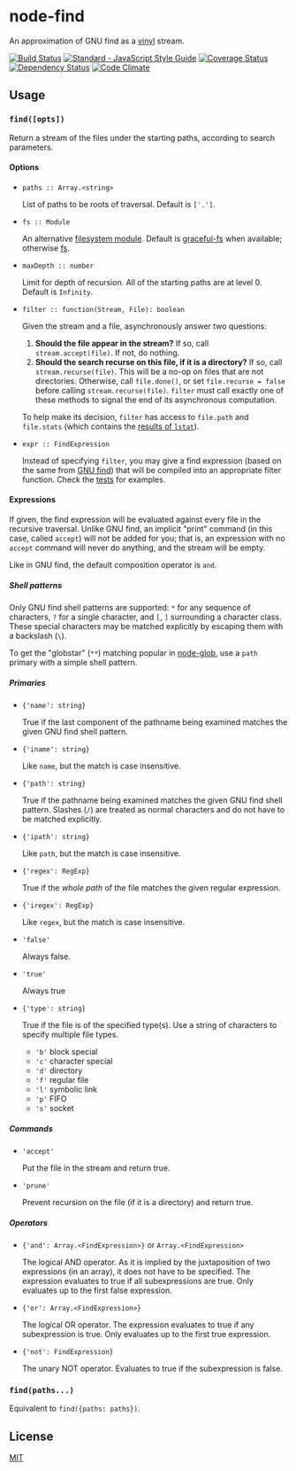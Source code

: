 # node-find

An approximation of GNU find as a [vinyl][] stream.

[vinyl]: https://github.com/wearefractal/vinyl

[![Build Status](https://travis-ci.org/thejohnfreeman/node-find.svg?branch=master)](https://travis-ci.org/thejohnfreeman/node-find)
[![Standard - JavaScript Style Guide](https://img.shields.io/badge/code%20style-standard-brightgreen.svg)](http://standardjs.com/)
[![Coverage Status](https://coveralls.io/repos/github/thejohnfreeman/node-find/badge.svg?branch=master)](https://coveralls.io/github/thejohnfreeman/node-find?branch=master)
[![Dependency Status](https://gemnasium.com/badges/github.com/thejohnfreeman/node-find.svg)](https://gemnasium.com/github.com/thejohnfreeman/node-find)
[![Code Climate](https://codeclimate.com/github/thejohnfreeman/node-find/badges/gpa.svg)](https://codeclimate.com/github/thejohnfreeman/node-find)


## Usage

### `find([opts])`

Return a stream of the files under the starting paths, according to search
parameters.

#### Options

- `paths :: Array.<string>`

  List of paths to be roots of traversal. Default is `['.']`.

- `fs :: Module`

  An alternative [filesystem module][fs]. Default is [graceful-fs][] when
  available; otherwise [fs][].

- `maxDepth :: number`

  Limit for depth of recursion. All of the starting paths are at level 0.
  Default is `Infinity`.

- `filter :: function(Stream, File): boolean`

  Given the stream and a file, asynchronously answer two questions:
  1. **Should the file appear in the stream?** If so, call `stream.accept(file)`. If
  not, do nothing.
  1. **Should the search recurse on this file, if it is a directory?** If so, call
  `stream.recurse(file)`. This will be a no-op on files that are not
  directories. Otherwise, call `file.done()`, or set `file.recurse = false`
  before calling `stream.recurse(file)`. `filter` must call exactly one of these
  methods to signal the end of its asynchronous computation.

  To help make its decision, `filter` has access to `file.path` and
  `file.stats` (which contains the [results of `lstat`][stats]).

- `expr :: FindExpression`

  Instead of specifying `filter`, you may give a find expression (based on the
  same from [GNU find][find-expr]) that will be compiled into an appropriate
  filter function. Check the [tests][] for examples.

[fs]: http://nodejs.org/api/fs.html
[graceful-fs]: https://github.com/isaacs/node-graceful-fs
[stats]: http://nodejs.org/api/fs.html#fs_class_fs_stats
[find-expr]: http://www.gnu.org/software/findutils/manual/html_mono/find.html#find-Expressions
[tests]: https://github.com/thejohnfreeman/node-find/blob/master/test/tests.js

#### Expressions

If given, the find expression will be evaluated against every file in the
recursive traversal. Unlike GNU find, an implicit "print" command (in this
case, called `accept`) will not be added for you; that is, an expression
with no `accept` command will never do anything, and the stream will be empty.

Like in GNU find, the default composition operator is `and`.

##### Shell patterns

Only GNU find shell patterns are supported: `*` for any sequence of characters,
`?` for a single character, and `[`, `]` surrounding a character class. These
special characters may be matched explicitly by escaping them with a backslash
(`\`).

To get the "globstar" (`**`) matching popular in [node-glob][], use a `path`
primary with a simple shell pattern.

[node-glob]: https://github.com/isaacs/node-glob

##### Primaries

- `{'name': string}`

  True if the last component of the pathname being examined matches the given
  GNU find shell pattern.

- `{'iname': string}`

  Like `name`, but the match is case insensitive.

- `{'path': string}`

  True if the pathname being examined matches the given GNU find shell pattern.
  Slashes (`/`) are treated as normal characters and do not have to be matched
  explicitly.

- `{'ipath': string}`

  Like `path`, but the match is case insensitive.

- `{'regex': RegExp}`

  True if the *whole path* of the file matches the given regular expression.

- `{'iregex': RegExp}`

  Like `regex`, but the match is case insensitive.

- `'false'`

  Always false.

- `'true'`

  Always true

- `{'type': string}`

  True if the file is of the specified type(s). Use a string of characters to
  specify multiple file types.

  - `'b'` block special
  - `'c'` character special
  - `'d'` directory
  - `'f'` regular file
  - `'l'` symbolic link
  - `'p'` FIFO
  - `'s'` socket

##### Commands

- `'accept'`

  Put the file in the stream and return true.

- `'prune'`

  Prevent recursion on the file (if it is a directory) and return true.

##### Operators

- `{'and': Array.<FindExpression>}` or `Array.<FindExpression>`

  The logical AND operator.  As it is implied by the juxtaposition of two
  expressions (in an array), it does not have to be specified. The expression
  evaluates to true if all subexpressions are true. Only evaluates up to the
  first false expression.

- `{'or': Array.<FindExpression>}`

  The logical OR operator. The expression evaluates to true if any subexpression
  is true. Only evaluates up to the first true expression.

- `{'not': FindExpression}`

  The unary NOT operator. Evaluates to true if the subexpression is false.


### `find(paths...)`

Equivalent to `find({paths: paths})`.

## License

[MIT](http://opensource.org/licenses/MIT)


